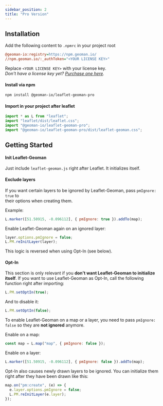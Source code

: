 ```yaml
---
sidebar_position: 2
title: "Pro Version"
---
```

## Installation

Add the following content to `.npmrc` in your project root

```ini
@geoman-io:registry=https://npm.geoman.io/
//npm.geoman.io/:_authToken="<YOUR LICENSE KEY>"
```

Replace `<YOUR LICENSE KEY>` with your license key.  
_Don't have a license key yet? [Purchase one here](https://geoman.io/pricing)._

#### Install via npm

```bash
npm install @geoman-io/leaflet-geoman-pro
```

#### Import in your project after leaflet

```js
import * as L from "leaflet";
import "leaflet/dist/leaflet.css";
import "@geoman-io/leaflet-geoman-pro";
import "@geoman-io/leaflet-geoman-pro/dist/leaflet-geoman.css";
```

## Getting Started

#### Init Leaflet-Geoman

Just include `leaflet-geoman.js` right after Leaflet. It initializes itself.

#### Exclude layers

If you want certain layers to be ignored by Leaflet-Geoman, pass `pmIgnore: true` to  
their options when creating them.

Example:

```js
L.marker([51.50915, -0.096112], { pmIgnore: true }).addTo(map);
```

Enable Leaflet-Geoman again on an ignored layer:

```js
layer.options.pmIgnore = false;
L.PM.reInitLayer(layer);
```

This logic is reversed when using Opt-In (see below).

#### Opt-In

This section is only relevant if you **don't want Leaflet-Geoman to initialize itself**.
If you want to use Leaflet-Geoman as Opt-In, call the following function right after importing:

```js
L.PM.setOptIn(true);
```

And to disable it:

```js
L.PM.setOptIn(false);
```

To enable Leaflet-Geoman on a map or a layer, you need to pass `pmIgnore: false` so they are **not ignored** anymore.

Enable on a map:

```js
const map = L.map("map", { pmIgnore: false });
```

Enable on a layer:

```js
L.marker([51.50915, -0.096112], { pmIgnore: false }).addTo(map);
```

Opt-In also causes newly drawn layers to be ignored.
You can initialize them right after they have been drawn like this:

```js
map.on("pm:create", (e) => {
  e.layer.options.pmIgnore = false;
  L.PM.reInitLayer(e.layer);
});
```

